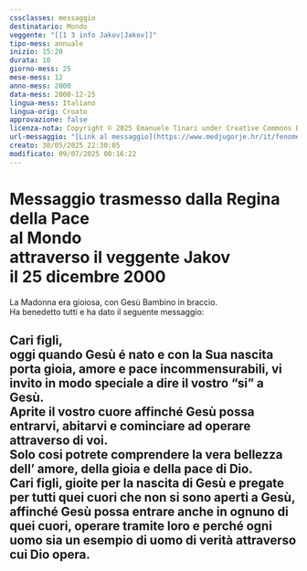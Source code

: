 ```yaml
---
cssclasses: messaggio
destinatario: Mondo
veggente: "[[1 3 info Jakov|Jakov]]"
tipo-mess: annuale
inizio: 15:20
durata: 10
giorno-mess: 25
mese-mess: 12
anno-mess: 2000
data-mess: 2000-12-25
lingua-mess: Italiano
lingua-orig: Croato
approvazione: false
licenza-nota: Copyright © 2025 Emanuele Tinari under Creative Commons BY-NC-SA 4.0 https://creativecommons.org/licenses/by-nc-sa/4.0/
url-messaggio: "[Link al messaggio](https://www.medjugorje.hr/it/fenomeno-di-medjugorje/apparizioni-annuali/)"
creato: 30/05/2025 22:30:05
modificato: 09/07/2025 00:16:22
---
```


# Messaggio trasmesso dalla Regina della Pace<br>al Mondo<br>attraverso il veggente Jakov<br>il 25 dicembre 2000

La Madonna era gioiosa, con Gesù Bambino in braccio.<br>Ha benedetto tutti e ha dato il seguente messaggio:
## Cari figli,<br>oggi quando Gesù é nato e con la Sua nascita porta gioia, amore e pace incommensurabili, vi invito in modo speciale a dire il vostro “si” a Gesù.<br>Aprite il vostro cuore affinché Gesù possa entrarvi, abitarvi e cominciare ad operare attraverso di voi.<br>Solo cosi potrete comprendere la vera bellezza dell’ amore, della gioia e della pace di Dio.<br>Cari figli, gioite per la nascita di Gesù e pregate per tutti quei cuori che non si sono aperti a Gesù, affinché Gesù possa entrare anche in ognuno di quei cuori, operare tramite loro e perché ogni uomo sia un esempio di uomo di verità attraverso cui Dio opera.

